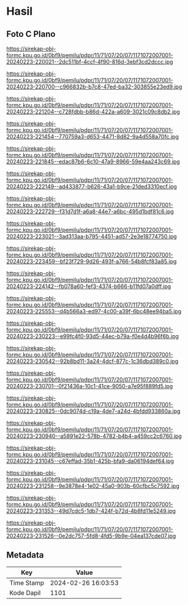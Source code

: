 # Hasil

## Foto C Plano

https://sirekap-obj-formc.kpu.go.id/0bf9/pemilu/pdpr/11/71/07/20/07/1171072007001-20240223-220021--2dc511bf-4ccf-4f90-816d-3ebf3cd2dccc.jpg

https://sirekap-obj-formc.kpu.go.id/0bf9/pemilu/pdpr/11/71/07/20/07/1171072007001-20240223-220700--c966832b-b7c8-47ed-ba32-303855e23ed9.jpg

https://sirekap-obj-formc.kpu.go.id/0bf9/pemilu/pdpr/11/71/07/20/07/1171072007001-20240223-221204--c728fdbb-b86d-422a-a609-3021c09c8db2.jpg

https://sirekap-obj-formc.kpu.go.id/0bf9/pemilu/pdpr/11/71/07/20/07/1171072007001-20240223-221454--770759a3-d653-4471-8d82-9a4d558a70fc.jpg

https://sirekap-obj-formc.kpu.go.id/0bf9/pemilu/pdpr/11/71/07/20/07/1171072007001-20240223-221845--edac87b6-6c10-47a9-8966-59e4aa243c69.jpg

https://sirekap-obj-formc.kpu.go.id/0bf9/pemilu/pdpr/11/71/07/20/07/1171072007001-20240223-222149--ad433877-b626-43a1-b9ce-21ded3310ecf.jpg

https://sirekap-obj-formc.kpu.go.id/0bf9/pemilu/pdpr/11/71/07/20/07/1171072007001-20240223-222729--f31d7d1f-a6a8-44e7-a6bc-495d1bdf81c6.jpg

https://sirekap-obj-formc.kpu.go.id/0bf9/pemilu/pdpr/11/71/07/20/07/1171072007001-20240223-223021--3ad313aa-b795-4451-ad57-2e3e18774750.jpg

https://sirekap-obj-formc.kpu.go.id/0bf9/pemilu/pdpr/11/71/07/20/07/1171072007001-20240223-223459--bf23f729-9d26-493f-a766-54b8fcf83a85.jpg

https://sirekap-obj-formc.kpu.go.id/0bf9/pemilu/pdpr/11/71/07/20/07/1171072007001-20240223-224142--fb078a60-fef3-4374-b666-b11fd07a0dff.jpg

https://sirekap-obj-formc.kpu.go.id/0bf9/pemilu/pdpr/11/71/07/20/07/1171072007001-20240223-225553--d4b566a3-ed97-4c00-a39f-6bc48ee94ba5.jpg

https://sirekap-obj-formc.kpu.go.id/0bf9/pemilu/pdpr/11/71/07/20/07/1171072007001-20240223-230223--e99fc4f0-93d5-44ec-b79a-f0e4d4b96f6b.jpg

https://sirekap-obj-formc.kpu.go.id/0bf9/pemilu/pdpr/11/71/07/20/07/1171072007001-20240223-230542--92b8bd11-3a24-4dcf-877c-1c36dbd389c0.jpg

https://sirekap-obj-formc.kpu.go.id/0bf9/pemilu/pdpr/11/71/07/20/07/1171072007001-20240223-230701--0f21436a-10c1-41ce-9050-a7e95f889fd5.jpg

https://sirekap-obj-formc.kpu.go.id/0bf9/pemilu/pdpr/11/71/07/20/07/1171072007001-20240223-230825--0dc9074d-c19a-4de7-a24d-4bfdd933860a.jpg

https://sirekap-obj-formc.kpu.go.id/0bf9/pemilu/pdpr/11/71/07/20/07/1171072007001-20240223-230940--a5891e22-578b-4782-b4b4-a459cc2c6760.jpg

https://sirekap-obj-formc.kpu.go.id/0bf9/pemilu/pdpr/11/71/07/20/07/1171072007001-20240223-231045--c67effad-35b1-425b-bfa9-da06194def64.jpg

https://sirekap-obj-formc.kpu.go.id/0bf9/pemilu/pdpr/11/71/07/20/07/1171072007001-20240223-231258--9e3878e4-1e02-45a0-903b-60cfbc5c7592.jpg

https://sirekap-obj-formc.kpu.go.id/0bf9/pemilu/pdpr/11/71/07/20/07/1171072007001-20240223-231353--49d7cdc5-1db7-424f-b72d-4b8fd11e5249.jpg

https://sirekap-obj-formc.kpu.go.id/0bf9/pemilu/pdpr/11/71/07/20/07/1171072007001-20240223-231526--0e2dc757-5fd8-4fd5-9b9e-04ea137cde07.jpg


## Metadata

| Key        | Value               |
| ---------- | ------------------- |
| Time Stamp | 2024-02-26 16:03:53 |
| Kode Dapil | 1101                |



